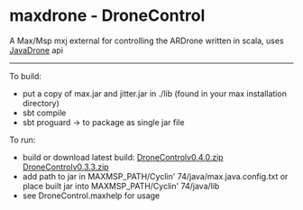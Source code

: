 maxdrone - DroneControl
========

A Max/Msp mxj external for controlling the ARDrone written in scala, uses [JavaDrone](http://code.google.com/p/javadrone/) api

-------

To build:

  * put a copy of max.jar and jitter.jar in ./lib (found in your max installation directory)
  * sbt compile
  * sbt proguard -> to package as single jar file

To run:

  * build or download latest build: [DroneControlv0.4.0.zip](http://beta.zentopy.com/p/#!/5136a2d9bf6b77763b000007/515c9022bf6b77057600005c) [DroneControlv0.3.3.zip](https://github.com/downloads/fishuyo/max-ardrone/DroneControlv0.3.3.zip)
  * add path to jar in MAXMSP_PATH/Cyclin' 74/java/max.java.config.txt or place built jar into MAXMSP_PATH/Cyclin' 74/java/lib 
  * see DroneControl.maxhelp for usage
